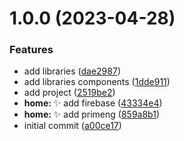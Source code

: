 # 1.0.0 (2023-04-28)


### Features

* add libraries ([dae2987](https://github.com/tomavic/enigma-nx-angular/commit/dae298725e8834ceedfcfa111dfba2abd90837d1))
* add libraries components ([1dde911](https://github.com/tomavic/enigma-nx-angular/commit/1dde911bb800f9a0c0884c2d7c0e37771f06ebb7))
* add project ([2519be2](https://github.com/tomavic/enigma-nx-angular/commit/2519be26fc541d7ecb5bbba9b2ed384a36f2014e))
* **home:** :sparkles: add firebase ([43334e4](https://github.com/tomavic/enigma-nx-angular/commit/43334e4690b06d736504d3a9e6ab4782566eb88e))
* **home:** :sparkles: add primeng ([859a8b1](https://github.com/tomavic/enigma-nx-angular/commit/859a8b11a7e80547388b51039eb9fb185390dbde))
* initial commit ([a00ce17](https://github.com/tomavic/enigma-nx-angular/commit/a00ce17570f69fa45873af1c36b99df6af2e0eb1))
